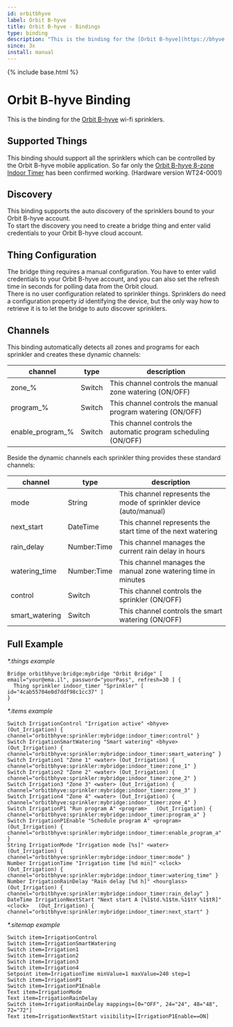 ```yaml
---
id: orbitbhyve
label: Orbit B-hyve
title: Orbit B-hyve - Bindings
type: binding
description: "This is the binding for the [Orbit B-hyve](https://bhyve.orbitonline.com/) wi-fi sprinklers."
since: 3x
install: manual
---
```


<!-- Attention authors: Do not edit directly. Please add your changes to the appropriate source repository -->

{% include base.html %}

# Orbit B-hyve Binding

This is the binding for the [Orbit B-hyve](https://bhyve.orbitonline.com/) wi-fi sprinklers. 

## Supported Things

This binding should support all the sprinklers which can be controlled by the Orbit B-hyve mobile application.
So far only the [Orbit B-hyve 8-zone Indoor Timer](https://bhyve.orbitonline.com/indoor-timer/) has been confirmed working. (Hardware version WT24-0001)

## Discovery

This binding supports the auto discovery of the sprinklers bound to your Orbit B-hyve account.  
To start the discovery you need to create a bridge thing and enter valid credentials to your Orbit B-hyve cloud account.

## Thing Configuration

The bridge thing requires a manual configuration. You have to enter valid credentials to your Orbit B-hyve account, and you can also set the refresh time in seconds for polling data from the Orbit cloud.  
There is no user configuration related to sprinkler things. Sprinklers do need a configuration property _id_ identifying the device, but the only way how to retrieve it is to let the bridge to auto discover sprinklers.

## Channels

This binding automatically detects all zones and programs for each sprinkler and creates these dynamic channels: 

| channel          | type   | description                                                      |
|------------------|--------|------------------------------------------------------------------|
| zone_%           | Switch | This channel controls the manual zone watering (ON/OFF)          |
| program_%        | Switch | This channel controls the manual program watering (ON/OFF)       |
| enable_program_% | Switch | This channel controls the automatic program scheduling (ON/OFF)  |

Beside the dynamic channels each sprinkler thing provides these standard channels:

| channel        | type        | description                                                        |
|----------------|-------------|--------------------------------------------------------------------|
| mode           | String      | This channel represents the mode of sprinkler device (auto/manual) |
| next_start     | DateTime    | This channel represents the start time of the next watering        |
| rain_delay     | Number:Time | This channel manages the current rain delay in hours               |
| watering_time  | Number:Time | This channel manages the manual zone watering time in minutes      |
| control        | Switch      | This channel controls the sprinkler (ON/OFF)                       |
| smart_watering | Switch      | This channel controls the smart watering (ON/OFF)                  |

## Full Example

_*.things example_

```
Bridge orbitbhyve:bridge:mybridge "Orbit Bridge" [ email="your@ema.il", password="yourPass", refresh=30 ] {  
  Thing sprinkler indoor_timer "Sprinkler" [ id="4cab55704e0d7ddf98c1cc37" ]  
}
```

_*.items example_

```
Switch IrrigationControl "Irrigation active" <bhyve>	(Out_Irrigation) { channel="orbitbhyve:sprinkler:mybridge:indoor_timer:control" }  
Switch IrrigationSmartWatering "Smart watering" <bhyve>	(Out_Irrigation) { channel="orbitbhyve:sprinkler:mybridge:indoor_timer:smart_watering" }  
Switch Irrigation1 "Zone 1" <water>	(Out_Irrigation) { channel="orbitbhyve:sprinkler:mybridge:indoor_timer:zone_1" }  
Switch Irrigation2 "Zone 2" <water>	(Out_Irrigation) { channel="orbitbhyve:sprinkler:mybridge:indoor_timer:zone_2" }  
Switch Irrigation3 "Zone 3" <water>	(Out_Irrigation) { channel="orbitbhyve:sprinkler:mybridge:indoor_timer:zone_3" }  
Switch Irrigation4 "Zone 4" <water>	(Out_Irrigation) { channel="orbitbhyve:sprinkler:mybridge:indoor_timer:zone_4" }  
Switch IrrigationP1 "Run program A" <program>	(Out_Irrigation) { channel="orbitbhyve:sprinkler:mybridge:indoor_timer:program_a" }  
Switch IrrigationP1Enable "Schedule program A" <program>	(Out_Irrigation) { channel="orbitbhyve:sprinkler:mybridge:indoor_timer:enable_program_a" }  
String IrrigationMode "Irrigation mode [%s]" <water>	(Out_Irrigation) { channel="orbitbhyve:sprinkler:mybridge:indoor_timer:mode" }  
Number IrrigationTime "Irrigation time [%d min]" <clock>	(Out_Irrigation) { channel="orbitbhyve:sprinkler:mybridge:indoor_timer:watering_time" }  
Number IrrigationRainDelay "Rain delay [%d h]" <hourglass>	(Out_Irrigation) { channel="orbitbhyve:sprinkler:mybridge:indoor_timer:rain_delay" }  
DateTime IrrigationNextStart "Next start A [%1$td.%1$tm.%1$tY %1$tR]" <clock>	(Out_Irrigation) { channel="orbitbhyve:sprinkler:mybridge:indoor_timer:next_start" }  
```

_*.sitemap example_

```
Switch item=IrrigationControl  
Switch item=IrrigationSmartWatering  
Switch item=Irrigation1  
Switch item=Irrigation2  
Switch item=Irrigation3  
Switch item=Irrigation4  
Setpoint item=IrrigationTime minValue=1 maxValue=240 step=1  
Switch item=IrrigationP1  
Switch item=IrrigationP1Enable  
Text item=IrrigationMode  
Text item=IrrigationRainDelay  
Switch item=IrrigationRainDelay mappings=[0="OFF", 24="24", 48="48", 72="72"]  
Text item=IrrigationNextStart visibility=[IrrigationP1Enable==ON]  
```

